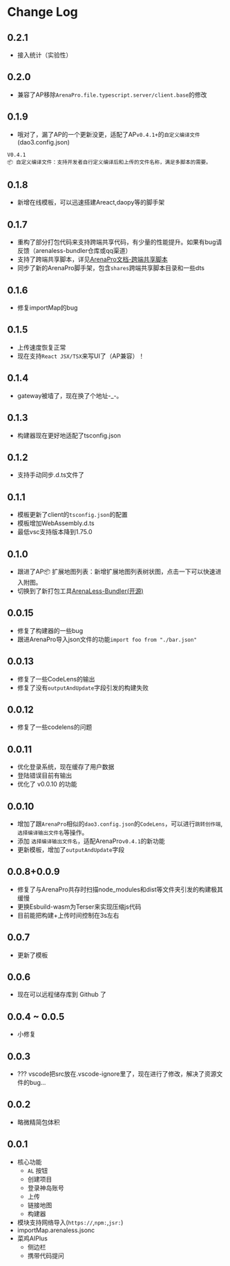# Change Log

## 0.2.1
- 接入统计（实验性）

## 0.2.0
- 兼容了AP移除`ArenaPro.file.typescript.server/client.base`的修改

## 0.1.9
- 哦对了，漏了AP的一个更新没更，适配了AP`v0.4.1+`的`自定义编译文件`(dao3.config.json)
```
V0.4.1
📦 自定义编译文件：支持开发者自行定义编译后和上传的文件名称，满足多脚本的需要。
```

## 0.1.8
- 新增在线模板，可以迅速搭建Areact,daopy等的脚手架

## 0.1.7
- 重构了部分打包代码来支持跨端共享代码，有少量的性能提升。如果有bug请反馈（arenaless-bundler仓库或qq渠道）
- 支持了跨端共享脚本，详见[ArenaPro文档-跨端共享脚本](https://docs.box3lab.com/arenapro/guide/shares.html)
- 同步了新的ArenaPro脚手架，包含`shares`跨端共享脚本目录和一些dts

## 0.1.6
- 修复importMap的bug

## 0.1.5
- 上传速度恢复正常
- 现在支持`React JSX/TSX`来写UI了（AP兼容）！

## 0.1.4
- gateway被墙了，现在换了个地址-_-。

## 0.1.3
- 构建器现在更好地适配了tsconfig.json

## 0.1.2
- 支持手动同步.d.ts文件了

## 0.1.1
- 模板更新了client的`tsconfig.json`的配置
- 模板增加WebAssembly.d.ts
- 最低vsc支持版本降到1.75.0

## 0.1.0
- 跟进了AP📦 扩展地图列表：新增扩展地图列表树状图，点击一下可以快速进入附图。
- 切换到了新打包工具[ArenaLess-Bundler(开源)](https://github.com/Box3TRC/ArenaLess-Bundler)

## 0.0.15
- 修复了构建器的一些bug
- 跟进ArenaPro导入json文件的功能`import foo from "./bar.json"`

## 0.0.13
- 修复了一些CodeLens的输出
- 修复了没有`outputAndUpdate`字段引发的构建失败

## 0.0.12
- 修复了一些codelens的问题

## 0.0.11
- 优化登录系统，现在缓存了用户数据
- 登陆错误目前有输出
- 优化了 v0.0.10 的功能

## 0.0.10
- 增加了跟`ArenaPro`相似的`dao3.config.json`的`CodeLens`，可以进行`跳转创作端`,`选择编译输出文件名`等操作。
- 添加 `选择编译输出文件名`，适配ArenaPro`v0.4.1`的新功能
- 更新模板，增加了`outputAndUpdate`字段

## 0.0.8+0.0.9
- 修复了与ArenaPro共存时扫描node_modules和dist等文件夹引发的构建极其缓慢
- 更换Esbuild-wasm为Terser来实现压缩js代码
- 目前能把构建+上传时间控制在3s左右

## 0.0.7
- 更新了模板

## 0.0.6
- 现在可以远程储存库到 Github 了 

## 0.0.4 ~ 0.0.5
- 小修复

## 0.0.3
- ??? vscode把src放在.vscode-ignore里了，现在进行了修改，解决了资源文件的bug...

## 0.0.2
- 略微精简包体积

## 0.0.1
- 核心功能
    - `AL` 按钮
    - 创建项目
    - 登录神岛账号
    - 上传
    - 链接地图
    - 构建器
- 模块支持网络导入(`https://`,`npm:`,`jsr:`)
- importMap.arenaless.jsonc
- 菜鸡AIPlus
    - 侧边栏
    - 携带代码提问
